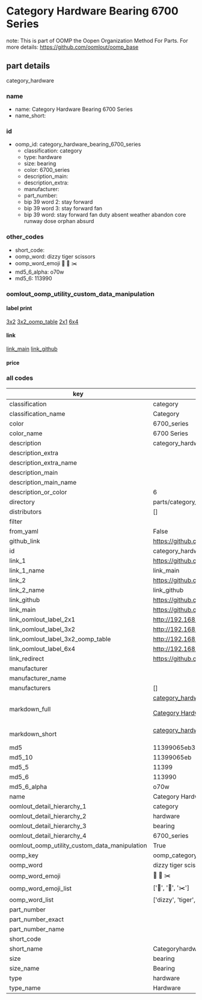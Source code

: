 # Category Hardware Bearing 6700 Series  

note: This is part of OOMP the Oopen Organization Method For Parts. For more details: https://github.com/oomlout/oomp_base

##  part details
  



category_hardware



### name
* name: Category Hardware Bearing 6700 Series
* name_short: 
### id
* oomp_id: category_hardware_bearing_6700_series
  * classification: category
  * type: hardware
  * size: bearing
  * color: 6700_series
  * description_main: 
  * description_extra: 
  * manufacturer: 
  * part_number: 
  * bip 39 word 2: stay forward
  * bip 39 word 3: stay forward fan
  * bip 39 word: stay forward fan duty absent weather abandon core runway dose orphan absurd

### other_codes
* short_code: 
* oomp_word: dizzy tiger scissors
* oomp_word_emoji :dizzy: :tiger: :scissors:
* md5_6_alpha: o70w
* md5_6: 113990






### oomlout_oomp_utility_custom_data_manipulation
#### label print
[3x2](http://192.168.1.245:1112/?label=oomp%20o70w)
[3x2_oomp_table](http://192.168.1.108:1112/?label=oomp%20o70w)
[2x1](http://192.168.1.242:1112/?label=oomp%20o70w)
[6x4](http://192.168.1.55:1112/?label=oomp%20o70w)    

#### link

[link_main](https://github.com/oomlout/oomlout_oomp_version_1_messy/tree/main/parts/category_hardware_bearing_6700_series) [link_github](https://github.com/oomlout/oomlout_oomp_version_1_messy/tree/main/parts/category_hardware_bearing_6700_series)                             

#### price







### all codes 
| key | value |  
| --- | --- |  
| classification | category |  
| classification_name | Category |  
| color | 6700_series |  
| color_name | 6700 Series |  
| description | category_hardware |  
| description_extra |  |  
| description_extra_name |  |  
| description_main |  |  
| description_main_name |  |  
| description_or_color | 6  |  
| directory | parts/category_hardware_bearing_6700_series |  
| distributors | [] |  
| filter |  |  
| from_yaml | False |  
| github_link | https://github.com/oomlout/oomlout_oomp_part_src/tree/main/parts/category_hardware_bearing_6700_series |  
| id | category_hardware_bearing_6700_series |  
| link_1 | https://github.com/oomlout/oomlout_oomp_version_1_messy/tree/main/parts/category_hardware_bearing_6700_series |  
| link_1_name | link_main |  
| link_2 | https://github.com/oomlout/oomlout_oomp_version_1_messy/tree/main/parts/category_hardware_bearing_6700_series |  
| link_2_name | link_github |  
| link_github | https://github.com/oomlout/oomlout_oomp_version_1_messy/tree/main/parts/category_hardware_bearing_6700_series |  
| link_main | https://github.com/oomlout/oomlout_oomp_version_1_messy/tree/main/parts/category_hardware_bearing_6700_series |  
| link_oomlout_label_2x1 | http://192.168.1.242:1112/?label=oomp%20o70w |  
| link_oomlout_label_3x2 | http://192.168.1.245:1112/?label=oomp%20o70w |  
| link_oomlout_label_3x2_oomp_table | http://192.168.1.108:1112/?label=oomp%20o70w |  
| link_oomlout_label_6x4 | http://192.168.1.55:1112/?label=oomp%20o70w |  
| link_redirect | https://github.com/oomlout/oomlout_oomp_version_1_messy/tree/main/parts/category_hardware_bearing_6700_series |  
| manufacturer |  |  
| manufacturer_name |  |  
| manufacturers | [] |  
| markdown_full | [category_hardware_bearing_6700_series](none)<br>[](none)<br>[Category Hardware Bearing 6700 Series](none)<br><br> |  
| markdown_short | [category_hardware_bearing_6700_series](none)<br><br> |  
| md5 | 11399065eb304003e2805448a596f6a7 |  
| md5_10 | 11399065eb |  
| md5_5 | 11399 |  
| md5_6 | 113990 |  
| md5_6_alpha | o70w |  
| name | Category Hardware Bearing 6700 Series |  
| oomlout_detail_hierarchy_1 | category |  
| oomlout_detail_hierarchy_2 | hardware |  
| oomlout_detail_hierarchy_3 | bearing |  
| oomlout_detail_hierarchy_4 | 6700_series |  
| oomlout_oomp_utility_custom_data_manipulation | True |  
| oomp_key | oomp_category_hardware_bearing_6700_series |  
| oomp_word | dizzy tiger scissors |  
| oomp_word_emoji | :dizzy: :tiger: :scissors: |  
| oomp_word_emoji_list | [':dizzy:', ':tiger:', ':scissors:'] |  
| oomp_word_list | ['dizzy', 'tiger', 'scissors'] |  
| part_number |  |  
| part_number_exact |  |  
| part_number_name |  |  
| short_code |  |  
| short_name | Categoryhardware |  
| size | bearing |  
| size_name | Bearing |  
| type | hardware |  
| type_name | Hardware |  
